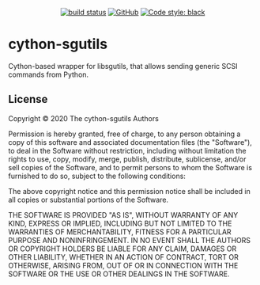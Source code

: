 <!--
SPDX-FileCopyrightText: 2020 The cython-sgutils Authors

SPDX-License-Identifier: MIT
-->

<p align="center">
<a href="https://travis-ci.com/github/python-scsi/cython-sgutils"><img alt="build status" src="https://travis-ci.com/python-scsi/cython-sgutils.svg?branch=master"></a>
<a href="https://github.com/python-scsi/cython-sgutils#license"><img alt="GitHub" src="https://img.shields.io/badge/license-MIT-green"></a>
<a href="https://github.com/psf/black"><img alt="Code style: black" src="https://img.shields.io/badge/code%20style-black-000000.svg"></a>
</p>

# cython-sgutils

Cython-based wrapper for libsgutils, that allows sending generic SCSI
commands from Python.

## License

Copyright © 2020 The cython-sgutils Authors

Permission is hereby granted, free of charge, to any person obtaining
a copy of this software and associated documentation files (the
"Software"), to deal in the Software without restriction, including
without limitation the rights to use, copy, modify, merge, publish,
distribute, sublicense, and/or sell copies of the Software, and to
permit persons to whom the Software is furnished to do so, subject to
the following conditions:

The above copyright notice and this permission notice shall be
included in all copies or substantial portions of the Software.

THE SOFTWARE IS PROVIDED "AS IS", WITHOUT WARRANTY OF ANY KIND,
EXPRESS OR IMPLIED, INCLUDING BUT NOT LIMITED TO THE WARRANTIES OF
MERCHANTABILITY, FITNESS FOR A PARTICULAR PURPOSE AND NONINFRINGEMENT.
IN NO EVENT SHALL THE AUTHORS OR COPYRIGHT HOLDERS BE LIABLE FOR ANY
CLAIM, DAMAGES OR OTHER LIABILITY, WHETHER IN AN ACTION OF CONTRACT,
TORT OR OTHERWISE, ARISING FROM, OUT OF OR IN CONNECTION WITH THE
SOFTWARE OR THE USE OR OTHER DEALINGS IN THE SOFTWARE.
